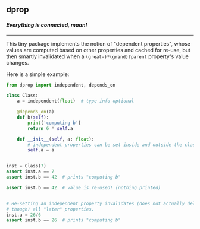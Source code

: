 ## dprop
#### *Everything is connected, maan!*

----------

This tiny package implements the notion of "dependent properties", whose values
are computed based on other properties and cached for re-use, but then smartly
invalidated when a `(great-)*(grand)?parent` property's value changes.

Here is a simple example:

```python
from dprop import independent, depends_on    

class Class:
    a = independent(float)  # type info optional

    @depends_on(a)
    def b(self):
        print('computing b')
        return 6 * self.a

    def __init__(self, a: float):
        # independent properties can be set inside and outside the class as usual
        self.a = a


inst = Class(7)
assert inst.a == 7
assert inst.b == 42  # prints "computing b"

assert inst.b == 42  # value is re-used! (nothing printed)


# Re-setting an independent property invalidates (does not actually delete,
# though) all "later" properties.
inst.a = 26/6
assert inst.b == 26  # prints "computing b"
```
